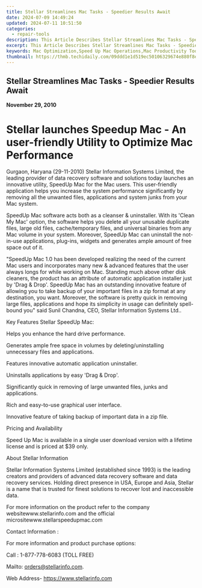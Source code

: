 ```yaml
---
title: Stellar Streamlines Mac Tasks - Speedier Results Await
date: 2024-07-09 14:49:24
updated: 2024-07-11 10:51:50
categories:
  - repair-tools
description: This Article Describes Stellar Streamlines Mac Tasks - Speedier Results Await
excerpt: This Article Describes Stellar Streamlines Mac Tasks - Speedier Results Await
keywords: Mac Optimization,Speed Up Mac Operations,Mac Productivity Tools,Efficient Mac Workflows,Mac Performance Enhancement,Faster Mac Tasks Software,Mac Speed Optimization Software
thumbnail: https://thmb.techidaily.com/09ddd1e1d519ec50106329674e880f8e0b08837f223db04941f4681f0cf7fddc.jpg
---
```


## Stellar Streamlines Mac Tasks - Speedier Results Await

**November 29, 2010**

# **Stellar launches Speedup Mac - An user-friendly Utility to Optimize Mac Performance**

 Gurgaon, Haryana (29-11-2010) Stellar Information Systems Limited, the leading provider of data recovery software and solutions today launches an innovative utility, SpeedUp Mac for the Mac users. This user-friendly application helps you increase the system performance significantly by removing all the unwanted files, applications and system junks from your Mac system.

 SpeedUp Mac software acts both as a cleanser & uninstaller. With its 'Clean My Mac' option, the software helps you delete all your unusable duplicate files, large old files, cache/temporary files, and universal binaries from any Mac volume in your system. Moreover, SpeedUp Mac can uninstall the not-in-use applications, plug-ins, widgets and generates ample amount of free space out of it.

 "SpeedUp Mac 1.0 has been developed realizing the need of the current Mac users and incorporates many new & advanced features that the user always longs for while working on Mac. Standing much above other disk cleaners, the product has an attribute of automatic application installer just by 'Drag & Drop'. SpeedUp Mac has an outstanding innovative feature of allowing you to take backup of your important files in a zip format at any destination, you want. Moreover, the software is pretty quick in removing large files, applications and hope its simplicity in usage can definitely spell-bound you" said Sunil Chandna, CEO, Stellar Information Systems Ltd..

Key Features Stellar SpeedUp Mac:

 Helps you enhance the hard drive performance.

 Generates ample free space in volumes by deleting/uninstalling unnecessary files and applications.

 Features innovative automatic application uninstaller.

 Uninstalls applications by easy 'Drag & Drop'.

 Significantly quick in removing of large unwanted files, junks and applications.

 Rich and easy-to-use graphical user interface.

 Innovative feature of taking backup of important data in a zip file.

Pricing and Availability

 Speed Up Mac is available in a single user download version with a lifetime license and is priced at $39 only.

About Stellar Information

 Stellar Information Systems Limited (established since 1993) is the leading creators and providers of advanced data recovery software and data recovery services. Holding direct presence in USA, Europe and Asia, Stellar is a name that is trusted for finest solutions to recover lost and inaccessible data.

 For more information on the product refer to the company websitewww.stellarinfo.com and the official micrositewww.stellarspeedupmac.com

Contact Information :

 For more information and product purchase options:

Call : 1-877-778-6083 (TOLL FREE)

Mailto: <orders@stellarinfo.com>.

Web Address- <https://www.stellarinfo.com>


<ins class="adsbygoogle"
     style="display:block"
     data-ad-format="autorelaxed"
     data-ad-client="ca-pub-7571918770474297"
     data-ad-slot="1223367746"></ins>



<ins class="adsbygoogle"
     style="display:block"
     data-ad-client="ca-pub-7571918770474297"
     data-ad-slot="8358498916"
     data-ad-format="auto"
     data-full-width-responsive="true"></ins>
